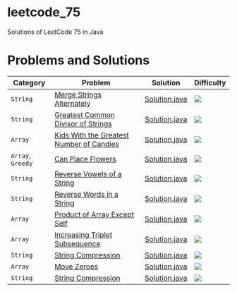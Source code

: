 # leetcode_75

Solutions of LeetCode 75 in Java

# Problems and Solutions

| Category              	| Problem                       									                                        | Solution                        					| Difficulty 						  |
|-------------------------------|-----------------------------------------------------------------------------------------------------------------------------------------------|-----------------------------------------------------------------------|---------------------------------------------------------|
|`String`    		        |[Merge Strings Alternately](https://leetcode.com/problems/merge-strings-alternately/)		                                                |[Solution.java](1768.MergeStringsAlternately/Solution.java)		|<img src="https://img.shields.io/badge/-Easy-green" />   |
|`String`    		        |[Greatest Common Divisor of Strings](https://leetcode.com/problems/greatest-common-divisor-of-strings/)		                        |[Solution.java](1071.GreatestCommonDivisorofStrings/Solution.java)	|<img src="https://img.shields.io/badge/-Easy-green" />   |
|`Array`    		        |[Kids With the Greatest Number of Candies](https://leetcode.com/problems/kids-with-the-greatest-number-of-candies/)		                |[Solution.java](1431.KidsWiththeGreatestNumberofCandies/Solution.java)	|<img src="https://img.shields.io/badge/-Easy-green" />   |
|`Array`, `Greedy`              |[Can Place Flowers](https://leetcode.com/problems/can-place-flowers/)                                                                          |[Solution.java](605.CanPlaceFlowers/Solution.java)                     |<img src="https://img.shields.io/badge/-Easy-green" />   |
|`String`                       |[Reverse Vowels of a String](https://leetcode.com/problems/reverse-vowels-of-a-string/)                                                        |[Solution.java](345.ReverseVowelsofaString/Solution.java)              |<img src="https://img.shields.io/badge/-Easy-green" />   |
|`String`                       |[Reverse Words in a String](https://leetcode.com/problems/reverse-words-in-a-string/)                                                          |[Solution.java](151.ReverseWordsinaString/Solution.java)               |<img src="https://img.shields.io/badge/-Medium-orange" />|
|`Array`                        |[Product of Array Except Self](https://leetcode.com/problems/product-of-array-except-self/)                                                    |[Solution.java](238.ProductofArrayExceptSelf/Solution.java)            |<img src="https://img.shields.io/badge/-Medium-orange" />|
|`Array`                        |[Increasing Triplet Subsequence](https://leetcode.com/problems/increasing-triplet-subsequence/)                                                |[Solution.java](334.IncreasingTripletSubsequence/Solution.java)        |<img src="https://img.shields.io/badge/-Medium-orange" />|
|`String`                       |[String Compression](https://leetcode.com/problems/string-compression/)                                                                        |[Solution.java](443.StringCompression/Solution.java)                   |<img src="https://img.shields.io/badge/-Medium-orange" />|
|`Array`                        |[Move Zeroes](https://leetcode.com/problems/move-zeroes/)                                                                                      |[Solution.java](283.MoveZeroes/Solution.java)                          |<img src="https://img.shields.io/badge/-Easy-green" />   |
|`String`                       |[String Compression](https://leetcode.com/problems/string-compression/)                                                                        |[Solution.java](443.StringCompression/Solution.java)                   |<img src="https://img.shields.io/badge/-Medium-orange" />|

